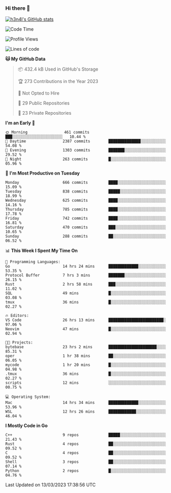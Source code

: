 ### Hi there 👋

[![h3n4l's GitHub stats](https://github-readme-stats.vercel.app/api?username=h3n4l&count_private=true&show_icons=true&theme=radical)](https://github.com/h3n4l/github-readme-stats)

<!--START_SECTION:waka-->
![Code Time](http://img.shields.io/badge/Code%20Time-1%2C034%20hrs%2044%20mins-blue)

![Profile Views](http://img.shields.io/badge/Profile%20Views-1-blue)

![Lines of code](https://img.shields.io/badge/From%20Hello%20World%20I%27ve%20Written-2.7%20million%20lines%20of%20code-blue)

**🐱 My GitHub Data** 

> 📦 432.4 kB Used in GitHub's Storage 
 > 
> 🏆 273 Contributions in the Year 2023
 > 
> 🚫 Not Opted to Hire
 > 
> 📜 29 Public Repositories 
 > 
> 🔑 23 Private Repositories 
 > 
**I'm an Early 🐤** 

```text
🌞 Morning                461 commits         ███░░░░░░░░░░░░░░░░░░░░░░   10.44 % 
🌆 Daytime                2387 commits        ██████████████░░░░░░░░░░░   54.08 % 
🌃 Evening                1303 commits        ███████░░░░░░░░░░░░░░░░░░   29.52 % 
🌙 Night                  263 commits         █░░░░░░░░░░░░░░░░░░░░░░░░   05.96 % 
```
📅 **I'm Most Productive on Tuesday** 

```text
Monday                   666 commits         ████░░░░░░░░░░░░░░░░░░░░░   15.09 % 
Tuesday                  838 commits         █████░░░░░░░░░░░░░░░░░░░░   18.99 % 
Wednesday                625 commits         ████░░░░░░░░░░░░░░░░░░░░░   14.16 % 
Thursday                 785 commits         ████░░░░░░░░░░░░░░░░░░░░░   17.78 % 
Friday                   742 commits         ████░░░░░░░░░░░░░░░░░░░░░   16.81 % 
Saturday                 470 commits         ███░░░░░░░░░░░░░░░░░░░░░░   10.65 % 
Sunday                   288 commits         ██░░░░░░░░░░░░░░░░░░░░░░░   06.52 % 
```


📊 **This Week I Spent My Time On** 

```text
💬 Programming Languages: 
Go                       14 hrs 24 mins      █████████████░░░░░░░░░░░░   53.35 % 
Protocol Buffer          7 hrs 3 mins        ███████░░░░░░░░░░░░░░░░░░   26.15 % 
Rust                     2 hrs 58 mins       ███░░░░░░░░░░░░░░░░░░░░░░   11.02 % 
SQL                      49 mins             █░░░░░░░░░░░░░░░░░░░░░░░░   03.08 % 
tmux                     36 mins             █░░░░░░░░░░░░░░░░░░░░░░░░   02.27 % 

🔥 Editors: 
VS Code                  26 hrs 13 mins      ████████████████████████░   97.06 % 
Neovim                   47 mins             █░░░░░░░░░░░░░░░░░░░░░░░░   02.94 % 

🐱‍💻 Projects: 
bytebase                 23 hrs 2 mins       █████████████████████░░░░   85.31 % 
oper                     1 hr 38 mins        ██░░░░░░░░░░░░░░░░░░░░░░░   06.05 % 
mycode                   1 hr 20 mins        █░░░░░░░░░░░░░░░░░░░░░░░░   04.98 % 
.tmux                    36 mins             █░░░░░░░░░░░░░░░░░░░░░░░░   02.27 % 
scripts                  12 mins             ░░░░░░░░░░░░░░░░░░░░░░░░░   00.75 % 

💻 Operating System: 
Mac                      14 hrs 34 mins      █████████████░░░░░░░░░░░░   53.96 % 
WSL                      12 hrs 26 mins      ████████████░░░░░░░░░░░░░   46.04 % 
```

**I Mostly Code in Go** 

```text
C++                      9 repos             █████░░░░░░░░░░░░░░░░░░░░   21.43 % 
Rust                     4 repos             ██░░░░░░░░░░░░░░░░░░░░░░░   09.52 % 
C                        4 repos             ██░░░░░░░░░░░░░░░░░░░░░░░   09.52 % 
Shell                    3 repos             ██░░░░░░░░░░░░░░░░░░░░░░░   07.14 % 
Python                   2 repos             █░░░░░░░░░░░░░░░░░░░░░░░░   04.76 % 
```




 Last Updated on 13/03/2023 17:38:56 UTC
<!--END_SECTION:waka-->

